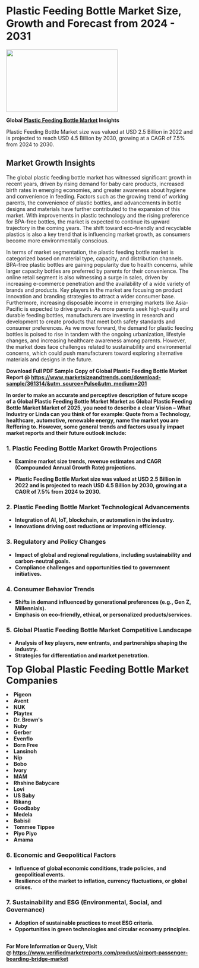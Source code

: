 <H1>Plastic Feeding Bottle Market Size, Growth and Forecast from 2024 - 2031</H1><img class="aligncenter size-medium wp-image-584254" src="https://thirdeyenews.in/wp-content/uploads/2024/09/Global-Market-Research-300x168.jpeg" alt="" width="300" height="168" /><p><strong>Global&nbsp;<a href="https://www.marketsizeandtrends.com/download-sample/361314/&amp;utm_source=Pulse&amp;utm_medium=201">Plastic Feeding Bottle Market</a> Insights</strong></p><p>Plastic Feeding Bottle Market size was valued at USD 2.5 Billion in 2022 and is projected to reach USD 4.5 Billion by 2030, growing at a CAGR of 7.5% from 2024 to 2030.</p><p><h2>Market Growth Insights</h2> <p>The global plastic feeding bottle market has witnessed significant growth in recent years, driven by rising demand for baby care products, increased birth rates in emerging economies, and greater awareness about hygiene and convenience in feeding. Factors such as the growing trend of working parents, the convenience of plastic bottles, and advancements in bottle designs and materials have further contributed to the expansion of this market. With improvements in plastic technology and the rising preference for BPA-free bottles, the market is expected to continue its upward trajectory in the coming years. The shift toward eco-friendly and recyclable plastics is also a key trend that is influencing market growth, as consumers become more environmentally conscious.</p> <p><strong></strong></p> <p>In terms of market segmentation, the plastic feeding bottle market is categorized based on material type, capacity, and distribution channels. BPA-free plastic bottles are gaining popularity due to health concerns, while larger capacity bottles are preferred by parents for their convenience. The online retail segment is also witnessing a surge in sales, driven by increasing e-commerce penetration and the availability of a wide variety of brands and products. Key players in the market are focusing on product innovation and branding strategies to attract a wider consumer base. Furthermore, increasing disposable income in emerging markets like Asia-Pacific is expected to drive growth. As more parents seek high-quality and durable feeding bottles, manufacturers are investing in research and development to create products that meet both safety standards and consumer preferences. As we move forward, the demand for plastic feeding bottles is poised to rise in tandem with the ongoing urbanization, lifestyle changes, and increasing healthcare awareness among parents. However, the market does face challenges related to sustainability and environmental concerns, which could push manufacturers toward exploring alternative materials and designs in the future. <p><strong></p><p><span class=""><strong>Download Full PDF Sample Copy of Global Plastic Feeding Bottle Market Report</strong> @ <a href="https://www.marketsizeandtrends.com/download-sample/361314/&amp;utm_source=Pulse&amp;utm_medium=201" target="_blank">https://www.marketsizeandtrends.com/download-sample/361314/&amp;utm_source=Pulse&amp;utm_medium=201</a></span></p><p>In order to make an accurate and perceptive description of future scope of a Global&nbsp;Plastic Feeding Bottle Market Market as Global&nbsp;Plastic Feeding Bottle Market Market of 2025, you need to describe a clear Vision &ndash; What Industry or Linda can you think of for example: Quote from a Technology, healthcare, automotive, renewable energy, name the market you are Reffering to. However, some general trends and factors usually impact market reports and their future outlook include:</p><h3>1.&nbsp;<strong>Plastic Feeding Bottle Market Growth Projections</strong></h3><ul><li>Examine market size trends, revenue estimates and CAGR (Compounded Annual Growth Rate) projections.</li><li><p>Plastic Feeding Bottle Market size was valued at USD 2.5 Billion in 2022 and is projected to reach USD 4.5 Billion by 2030, growing at a CAGR of 7.5% from 2024 to 2030.</p></li></ul><h3>2.&nbsp;<strong>Plastic Feeding Bottle Market Technological Advancements</strong></h3><ul><li>Integration of AI, IoT, blockchain, or automation in the industry.</li><li>Innovations driving cost reductions or improving efficiency.</li></ul><h3>3.&nbsp;<strong>Regulatory and Policy Changes</strong></h3><ul><li>Impact of global and regional regulations, including sustainability and carbon-neutral goals.</li><li>Compliance challenges and opportunities tied to government initiatives.</li></ul><h3>4.&nbsp;<strong>Consumer Behavior Trends</strong></h3><ul><li>Shifts in demand influenced by generational preferences (e.g., Gen Z, Millennials).</li><li>Emphasis on eco-friendly, ethical, or personalized products/services.</li></ul><h3>5.&nbsp;<strong>Global Plastic Feeding Bottle Market Competitive Landscape</strong></h3><ul><li>Analysis of key players, new entrants, and partnerships shaping the industry.</li><li>Strategies for differentiation and market penetration.</li></ul><p data-pm-slice="1 1 []"><span style="color: inherit; font-family: inherit; font-size: 25px;">Top Global Plastic Feeding Bottle Market Companies</span></p><div class="" data-test-id=""><p><li>Pigeon</li><li> Avent</li><li> NUK</li><li> Playtex</li><li> Dr. Brown's</li><li> Nuby</li><li> Gerber</li><li> Evenflo</li><li> Born Free</li><li> Lansinoh</li><li> Nip</li><li> Bobo</li><li> Ivory</li><li> MAM</li><li> Rhshine Babycare</li><li> Lovi</li><li> US Baby</li><li> Rikang</li><li> Goodbaby</li><li> Medela</li><li> Babisil</li><li> Tommee Tippee</li><li> Piyo Piyo</li><li> Amama</li></p></div><h3>6.&nbsp;<strong>Economic and Geopolitical Factors</strong></h3><ul><li>Influence of global economic conditions, trade policies, and geopolitical events.</li><li>Resilience of the market to inflation, currency fluctuations, or global crises.</li></ul><h3>7.&nbsp;<strong>Sustainability and ESG (Environmental, Social, and Governance)</strong></h3><ul><li>Adoption of sustainable practices to meet ESG criteria.</li><li>Opportunities in green technologies and circular economy principles.</li></ul><h2><strong style="font-size: 14px;">For More Information or Query, Visit @&nbsp;</strong><a style="background-color: #ffffff; font-size: 14px;" href="https://www.marketsizeandtrends.com/report/plastic-feeding-bottle-market/" target="_blank">https://www.verifiedmarketreports.com/product/airport-passenger-boarding-bridge-market</a></h2>
